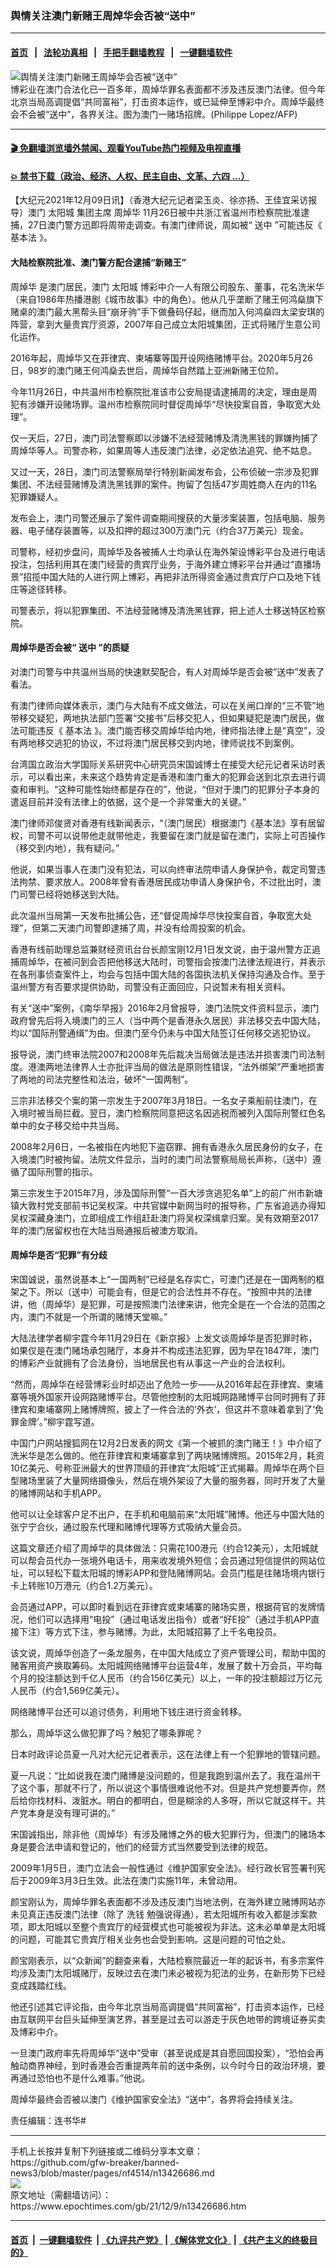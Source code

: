 ### 舆情关注澳门新赌王周焯华会否被“送中”
------------------------

#### [首页](https://github.com/gfw-breaker/banned-news3/blob/master/README.md) &nbsp;&nbsp;|&nbsp;&nbsp; [法轮功真相](https://github.com/begood0513/basic/blob/master/README.md)  &nbsp;&nbsp;|&nbsp;&nbsp; [手把手翻墙教程](https://github.com/gfw-breaker/guides/wiki)  &nbsp;&nbsp;|&nbsp;&nbsp; [一键翻墙软件](https://github.com/gfw-breaker/nogfw/blob/master/README.md)  



<div><img alt="舆情关注澳门新赌王周焯华会否被“送中”" class="attachment-djy_600_400 size-djy_600_400 wp-post-image" src="https://i.epochtimes.com/assets/uploads/2021/12/id13426693-000_Hkg8982150-600x400.jpg"/>
<div class="caption">
 博彩业在澳门合法化已一百多年，周焯华罪名表面都不涉及违反澳门法律。但今年北京当局高调提倡“共同富裕”，打击资本运作，或已延伸至博彩中介。周焯华最终会不会被“送中”，各界关注。图为澳门一赌场招牌。(Philippe Lopez/AFP)
</div></div><hr/>

#### [ 🎬  免翻墙浏览墙外禁闻、观看YouTube热门视频及电视直播](https://github.com/gfw-breaker/HelloWorld)

#### [ 💥  禁书下载（政治、经济、人权、民主自由、文革、六四 ...）](https://github.com/gfw-breaker/books/blob/master/README.md)

<div><p>
 【大纪元2021年12月09日讯】（香港大纪元记者梁玉炎、徐亦扬、王佳宜采访报导）澳门
 <ok href="https://www.epochtimes.com/gb/tag/%E5%A4%AA%E9%98%B3%E5%9F%8E.html">
  太阳城
 </ok>
 集团主席
 <ok href="https://www.epochtimes.com/gb/tag/%E5%91%A8%E7%84%AF%E5%8D%8E.html">
  周焯华
 </ok>
 11月26日被中共浙江省温州市检察院批准逮捕，27日澳门警方迅即将周带走调查。有澳门律师说，周如被“
 <ok href="https://www.epochtimes.com/gb/tag/%E9%80%81%E4%B8%AD.html">
  送中
 </ok>
 ”可能违反《
 <ok href="https://www.epochtimes.com/gb/tag/%E5%9F%BA%E6%9C%AC%E6%B3%95.html">
  基本法
 </ok>
 》。
</p>
<h4>
 大陆检察院批准、澳门警方配合逮捕“新赌王”
</h4>
<p>
 <ok href="https://www.epochtimes.com/gb/tag/%E5%91%A8%E7%84%AF%E5%8D%8E.html">
  周焯华
 </ok>
 是澳门居民，澳门
 <ok href="https://www.epochtimes.com/gb/tag/%E5%A4%AA%E9%98%B3%E5%9F%8E.html">
  太阳城
 </ok>
 博彩中介一人有限公司股东、董事，花名洗米华（来自1986年热播港剧《城市故事》中的角色）。他从几乎垄断了赌王何鸿燊旗下赌桌的澳门最大黑帮头目“崩牙驹”手下做叠码仔起，继而加入何鸿燊四太梁安琪的阵营，拿到大量贵宾厅资源，2007年自己成立太阳城集团，正式将赌厅生意公司化运作。
</p>
<p>
 2016年起，周焯华又在菲律宾、柬埔寨等国开设网络赌博平台。2020年5月26日，98岁的澳门赌王何鸿燊去世后，周焯华自然踏上亚洲新赌王位阶。
</p>
<p>
 今年11月26日，中共温州市检察院批准该市公安局提请逮捕周的决定，理由是周犯有涉嫌开设赌场罪。温州市检察院同时督促周焯华“尽快投案自首，争取宽大处理”。
</p>
<p>
 仅一天后，27日，澳门司法警察即以涉嫌不法经营赌博及清洗黑钱的罪嫌拘捕了周焯华等人。司警亦称，如果周等人违反澳门法律，必定依法追究、绝不姑息。
</p>
<p>
 又过一天，28日，澳门司法警察局举行特别新闻发布会，公布侦破一宗涉及犯罪集团、不法经营赌博及清洗黑钱罪的案件。拘留了包括47岁周姓商人在内的11名犯罪嫌疑人。
</p>
<p>
 发布会上，澳门司警还展示了案件调查期间搜获的大量涉案装置，包括电脑、服务器、电子储存装置等，以及扣押的超过300万澳门元（约合37万美元）现金。
</p>
<p>
 司警称，经初步盘问，周焯华及各被捕人士均承认在海外架设博彩平台及进行电话投注，包括利用其在澳门经营的贵宾厅业务，于海外建立博彩平台并通过“直播场景”招揽中国大陆的人进行网上博彩，再把非法所得资金通过贵宾厅户口及地下钱庄等途径转移。
</p>
<p>
 司警表示，将以犯罪集团、不法经营赌博及清洗黑钱罪，把上述人士移送特区检察院。
</p>
<h4>
 周焯华是否会被“
 <ok href="https://www.epochtimes.com/gb/tag/%E9%80%81%E4%B8%AD.html">
  送中
 </ok>
 ”的质疑
</h4>
<p>
 对澳门司警与中共温州当局的快速默契配合，有人对周焯华是否会被“送中”发表了看法。
</p>
<p>
 有澳门律师向媒体表示，澳门与大陆有不成文做法，可以在关闸口岸的“三不管”地带移交疑犯，两地执法部门签署“交接书”后移交犯人，但如果疑犯是澳门居民，做法可能违反《
 <ok href="https://www.epochtimes.com/gb/tag/%E5%9F%BA%E6%9C%AC%E6%B3%95.html">
  基本法
 </ok>
 》。澳门能否移交周焯华给内地，律师指法律上是“真空”，没有两地移交逃犯的协议，不过将澳门居民移交到内地，律师说找不到案例。
</p>
<p>
 台湾国立政治大学国际关系研究中心研究员宋国诚博士在接受大纪元记者采访时表示，可以看出来，未来这个趋势肯定是香港和澳门重大的犯罪会送到北京去进行调查和审判。“这种可能性始终都是存在的”，他说，“但对于澳门的犯罪分子本身的遣返目前并没有法律上的依据，这个是一个非常重大的关键。”
</p>
<p>
 澳门律师邓俊贤对香港有线新闻表示，“（澳门居民）根据澳门《基本法》享有居留权，司警不可以说带他走就带他走，我要留在澳门就是留在澳门，实际上可否操作（移交到内地），我有疑问。”
</p>
<p>
 他说，如果当事人在澳门没有犯法，可以向终审法院申请人身保护令，裁定司警违法拘禁、要求放人。2008年曾有香港居民成功申请人身保护令，不过批出时，澳门司警已经将她移送到大陆。
</p>
<p>
 此次温州当局第一天发布批捕公告，还“督促周焯华尽快投案自首，争取宽大处理”，但第二天澳门司警即逮捕了周，并没有给周投案的机会。
</p>
<p>
 香港有线前助理总监兼财经资讯台台长颜宝刚12月1日发文说，由于温州警方正追捕周焯华，在被问到会否把他移送大陆时，司警指会按澳门法律法规进行，并表示在各刑事侦查案件上，均会与包括中国大陆的各国执法机关保持沟通及合作。至于温州警方有否要求提供协助，司警没有正面回应，只说暂未有相关资料。
</p>
<p>
 有关“送中”案例，《南华早报》2016年2月曾报导，澳门法院文件资料显示，澳门政府曾先后将入境澳门的三人（当中两个是香港永久居民）非法移交去中国大陆，均以“国际刑警通缉”为由。但澳门至今仍未与中国大陆签订任何移交逃犯协议。
</p>
<p>
 报导说，澳门终审法院2007和2008年先后裁决当局做法是违法并损害澳门司法制度。港澳两地法律界人士亦批评当局的做法是原则性错误，“法外绑架”严重地损害了两地的司法完整性和法治，破坏“一国两制”。
</p>
<p>
 三宗非法移交个案的第一宗发生于2007年3月18日。一名女子乘船前往澳门，在入境时被当局拦截。翌日，澳门检察院同意把这名因逃税而被列入国际刑警红色名单中的女子移交给中共当局。
</p>
<p>
 2008年2月6日，一名被指在内地犯下盗窃罪、拥有香港永久居民身份的女子，在入境澳门时被拘留。法院文件显示，当时的澳门司法警察局局长声称，（送中）遵循了国际刑警的指示。
</p>
<p>
 第三宗发生于2015年7月，涉及国际刑警“一百大涉贪逃犯名单”上的前广州市新塘镇大敦村党支部前书记吴权深。中共官媒中新网当时的报导称，广东省追逃办得知吴权深藏身澳门，立即组成工作组赶赴澳门将吴权深缉拿归案。吴有效期至2017年的澳门居留权也在大陆当局通报后被澳方取消。
</p>
<h4>
 周焯华是否“犯罪”有分歧
</h4>
<p>
 宋国诚说，虽然说基本上“一国两制”已经是名存实亡，可澳门还是在一国两制的框架之下。所以（送中）可能会有，但是它的合法性并不存在。“按照中共的法律讲，他（周焯华）是犯罪，可是按照澳门法律来讲，他完全是在一个合法的范围之内，澳门不就是一个所谓的赌博天堂嘛。”
</p>
<p>
 大陆法律学者柳宇霆今年11月29日在《新京报》上发文谈周焯华是否犯罪时称，如果仅是在澳门赌场承包赌厅，本身并不构成违法犯罪，因为早在1847年，澳门的博彩产业就拥有了合法身份，当地居民也有从事这一产业的合法权利。
</p>
<p>
 “然而，周焯华在经营博彩业时却迈出了危险一步——从2016年起在菲律宾、柬埔寨等境外国家开设网路赌博平台。尽管他控制的太阳城网路赌博平台同时拥有了菲律宾和柬埔寨网上赌博牌照，披上了一件合法的‘外衣’，但这并不意味着拿到了‘免罪金牌’。”柳宇霆写道。
</p>
<p>
 中国门户网站搜狐网在12月2日发表的网文《第一个被抓的澳门赌王！》中介绍了洗米华是怎么做的。他在菲律宾和柬埔寨拿到了两块赌博牌照。2015年2月，耗资10亿美元、号称亚洲最大的世界顶级的菲律宾“太阳城”正式揭幕。周焯华在两个巨型赌场里装了大量网络摄像头，然后在境外架设了大量的服务器，同时开发了大量的赌博网站和手机APP。
</p>
<p>
 他可以让全球客户足不出户，在手机和电脑前来“太阳城”赌博。他还与中国大陆的张宁宁合伙，通过股东代理和赌博代理等方式吸纳大量会员。
</p>
<p>
 这篇文章还介绍了周焯华的具体做法：只需花100港元（约合12美元），太阳城就可以帮会员代办一张境外电话卡，用来收发境外短信；会员通过短信提供的网站位址，可以轻松下载太阳城的博彩APP和登陆赌博网站。会员门槛是往赌场境内银行卡上转账10万港元（约合1.2万美元）。
</p>
<p>
 会员通过APP，可以即时看到远在菲律宾或柬埔寨的赌场实景，根据荷官的发牌情况，他们可以选择用“电投”（通过电话发出指令）或者“好E投”（通过手机APP直接下注）等方式下注，参与赌博。为此，太阳城招募了上千名电投员。
</p>
<p>
 该文说，周焯华创造了一条龙服务，在中国大陆成立了资产管理公司，帮助中国的赌客用资产换取筹码。太阳城网络赌博平台运营4年，发展了数十万会员，平均每个月的投注额达到千亿人民币（约合156亿美元）以上，一年的投注额超过万亿元人民币（约合1,569亿美元）。
</p>
<p>
 网络赌博平台还可以追讨债务，利用地下钱庄进行资金转移。
</p>
<p>
 那么，周焯华这么做犯罪了吗？触犯了哪条罪呢？
</p>
<p>
 日本时政评论员夏一凡对大纪元记者表示，这在法律上有一个犯罪地的管辖问题。
</p>
<p>
 夏一凡说：“比如说我在澳门赌博是没问题的，但是我跑到温州去了。我在温州干了这个事，那就不行了，所以说这个事情很难说他不对。但是共产党想要弄你，然后给你找材料、泼脏水。明白的都明白，但是糊涂的人多呀，所以它就这样干。共产党本身是没有理可讲的。”
</p>
<p>
 宋国诚指出，除非他（周焯华）有涉及赌博之外的极大犯罪行为，但澳门的赌场本身是要合法申请和登记的，他们的经营方式当然要受到法律的规范。
</p>
<p>
 2009年1月5日，澳门立法会一般性通过《维护国家安全法》。经行政长官签署刊宪后于2009年3月3日生效。此法在澳门实施11年，未曾动用。
</p>
<p>
 颜宝刚认为，周焯华罪名表面都不涉及违反澳门当地法例，在海外建立赌博网站亦未见真正违反澳门法律（除了
 <ok href="https://www.epochtimes.com/gb/tag/%E6%B4%97%E9%92%B1.html">
  洗钱
 </ok>
 勉强说得通），若太阳城所有收入都是涉案款项，即太阳城以至整个贵宾厅的经营模式也可能被视为非法。这未必单单是太阳城的问题，可能其它贵宾厅相关业务也会受到影响。这是问题的可怕之处。
</p>
<p>
 颜宝刚表示，以“众新闻”的翻查来看，大陆检察院最近一年的起诉书，有多宗案件均涉及澳门太阳城赌厅，反映过去在澳门未必被视为犯法的业务，在新形势下已经变成践踏红线。
</p>
<p>
 他还引述其它评论指，由今年北京当局高调提倡“共同富裕”，打击资本运作，已经由互联网平台巨头延伸至演艺界，甚至是过去可以游走于灰色地带的跨境证券买卖及博彩中介。
</p>
<p>
 一旦澳门政府率先将周焯华“送中”受审（甚至说成是其自愿回国投案），“恐怕会再触动商界神经，到时香港会否重提两年前的送中条例，以今时今日的政治环境，要再通过恐怕也不是什么难事。”他说。
</p>
<p>
 周焯华最终会否被以澳门《维护国家安全法》“送中”，各界将会持续关注。
</p>
<p>
 责任编辑：连书华#
</p>
</div>
<hr/>
手机上长按并复制下列链接或二维码分享本文章：<br/>
https://github.com/gfw-breaker/banned-news3/blob/master/pages/nf4514/n13426686.md <br/>
<a href='https://github.com/gfw-breaker/banned-news3/blob/master/pages/nf4514/n13426686.md'><img src='https://github.com/gfw-breaker/banned-news3/blob/master/pages/nf4514/n13426686.md.png'/></a> <br/>
原文地址（需翻墙访问）：https://www.epochtimes.com/gb/21/12/9/n13426686.htm


------------------------
#### [首页](https://github.com/gfw-breaker/banned-news3/blob/master/README.md) &nbsp;|&nbsp; [一键翻墙软件](https://github.com/gfw-breaker/nogfw/blob/master/README.md) &nbsp;| [《九评共产党》](https://github.com/gfw-breaker/9ping.md/blob/master/README.md#九评之一评共产党是什么) | [《解体党文化》](https://github.com/gfw-breaker/jtdwh.md/blob/master/README.md) | [《共产主义的终极目的》](https://github.com/gfw-breaker/gczydzjmd.md/blob/master/README.md)


<img src='http://gfw-breaker.win/banned-news3/pages/nf4514/n13426686.md' width='0px' height='0px'/>